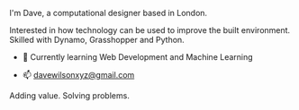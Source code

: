 I'm Dave, a computational designer based in London. 

Interested in how technology can be used to improve the built environment. Skilled with Dynamo, Grasshopper and Python. 





- 🌱 Currently learning Web Development and Machine Learning

- 📫 davewilsonxyz@gmail.com

Adding value. Solving problems.


<!--
**davewilsonxyz/davewilsonxyz** is a ✨ _special_ ✨ repository because its `README.md` (this file) appears on your GitHub profile.

Here are some ideas to get you started:

Emojis [LINK](https://github.com/ikatyang/emoji-cheat-sheet)

- 👯 I’m looking to collaborate on ...
- 🤔 I’m looking for help with ...
- 💬 Ask me about ...
- 😄 Pronouns: ...
- ⚡ Fun fact: ...
-->
